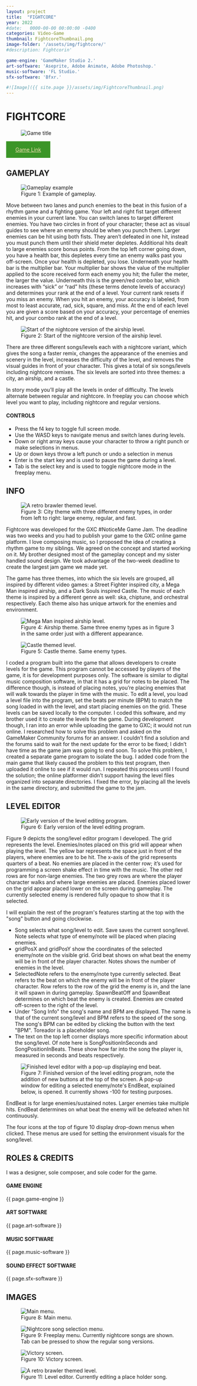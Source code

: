 ```yaml
---
layout: project
title:  "FIGHTCORE"
year: 2022
#date:   0000-00-00 00:00:00 -0400
categories: Video-Game
thumbnail: FightcoreThumbnail.png
image-folder: '/assets/img/fightcore/'
#description: Fightcorin'

game-engine: 'GameMaker Studio 2.'
art-software: 'Aseprite, Adobe Animate, Adobe Photoshop.'
music-software: 'FL Studio.'
sfx-software: 'Bfxr.'

#![Image]({{ site.page }}/assets/img/FightcoreThumbnail.png)
---
```



<h1>FIGHTCORE</h1>

<figure>
    <img src= '{{ page.image-folder }}FightcoreThumbnail.png' alt='Game title'/>
    <figcaption></figcaption>
</figure>

<a href="https://pikachurian.itch.io/fightcore" class="pika-button">
    Game Link
</a>

<h2>GAMEPLAY</h2>

<figure>
    <img src= '{{ page.image-folder }}FightcoreGameplayExample.PNG' alt='Gameplay example'/>
    <figcaption>Figure 1: Example of gameplay.</figcaption>
</figure>

<p>
    Move between two lanes and punch enemies to the beat in this fusion of a rhythm game and a fighting game. Your left and right fist target different enemies in your current lane. You can switch lanes to target different enemies. You have two circles in front of your character; these act as visual guides to see where an enemy should be when you punch them. Larger enemies can be hit using both fists. They aren’t defeated in one hit, instead you must punch them until their shield meter depletes. Additional hits dealt to large enemies score bonus points. From the top left corner going down, you have a health bar, this depletes every time an enemy walks past you off-screen. Once your health is depleted, you lose. Underneath your health bar is the multiplier bar. Your multiplier bar shows the value of the multiplier applied to the score received form each enemy you hit; the fuller the meter, the larger the value. Underneath this is the green/red combo bar, which increases with “sick” or “rad” hits (these terms denote levels of accuracy) and determines your rank at the end of a level. Your current rank resets if you miss an enemy. When you hit an enemy, your accuracy is labeled, from most to least accurate, rad, sick, square, and miss. At the end of each level you are given a score based on your accuracy, your percentage of enemies hit, and your combo rank at the end of a level.
</p>

<figure>
    <img src= '{{ page.image-folder }}FightcoreFig4.PNG' alt='Start of the nightcore version of the airship level.'/>
    <figcaption>Figure 2: Start of the nightcore version of the airship level.</figcaption>
</figure>

<p>
    There are three different songs/levels each with a nightcore variant, which gives the song a faster remix, changes the appearance of the enemies and scenery in the level, increases the difficulty of the level, and removes the visual guides in front of your character. This gives a total of six songs/levels including nightcore remixes. The six levels are sorted into three themes: a city, an airship, and a castle.
</p>

<p>
    In story mode you’ll play all the levels in order of difficulty. The levels alternate between regular and nightcore. In freeplay you can choose which level you want to play, including nightcore and regular versions.
</p>

<h4>CONTROLS</h4>

<ul>
    <li>
        Press the f4 key to toggle full screen mode. 
    </li>
    <li>
        Use the WASD keys to navigate menus and switch lanes during levels.
    </li>
    <li>
        Down or right array keys cause your character to throw a right punch or make selections in menus.
    </li>
    <li>
        Up or down keys throw a left punch or undo a selection in menus
    </li>
    <li>
        Enter is the start key and is used to pause the game during a level. 
    </li>
    <li>
     Tab is the select key and is used to toggle nightcore mode in the freeplay menu. 
    </li>
</ul>

<h2>INFO</h2>

<figure>
    <img src= '{{ page.image-folder }}FightcoreFig1.png' alt='A retro brawler themed level.'/>
    <figcaption>Figure 3: City theme with three different enemy types, in order from left to right: large enemy, regular, and fast.</figcaption>
</figure>

<p>
    Fightcore was developed for the GXC #NoticeMe Game Jam. The deadline was two weeks and you had to publish your game to the GXC online game platform. I love composing music, so I proposed the idea of creating a rhythm game to my siblings. We agreed on the concept and started working on it. My brother designed most of the gameplay concept and my sister handled sound design. We took advantage of the two-week deadline to create the largest jam game we made yet. 
</p>

<p>
    The game has three themes, into which the six levels are grouped, all inspired by different video games: a Street Fighter inspired city, a Mega Man inspired airship, and a Dark Souls inspired Castle. The music of each theme is inspired by a different genre as well: ska, chiptune, and orchestral respectively. Each theme also has unique artwork for the enemies and environment.
</p>

<figure>
    <img src= '{{ page.image-folder }}FightcoreFig2.png' alt='Mega Man inspired airship level.'/>
    <figcaption>Figure 4: Airship theme. Same three enemy types as in figure 3 in the same order just with a different appearance.</figcaption>
</figure>

<figure>
    <img src= '{{ page.image-folder }}FightcoreFig3.png' alt='Castle themed level.'/>
    <figcaption>Figure 5: Castle theme. Same enemy types.</figcaption>
</figure>

<p>
    I coded a program built into the game that allows developers to create levels for the game. This program cannot be accessed by players of the game, it is for development purposes only. The software is similar to digital music composition software, in that it has a grid for notes to be placed. The difference though, is instead of placing notes, you’re placing enemies that will walk towards the player in time with the music. To edit a level, you load a level file into the program, set the beats per minute (BPM) to match the song loaded in with the level, and start placing enemies on the grid. These levels can be saved locally to the computer. I coded this software, and my brother used it to create the levels for the game. During development though, I ran into an error while uploading the game to GXC; it would not run online. I researched how to solve this problem and asked on the GameMaker Community forums for an answer. I couldn’t find a solution and the forums said to wait for the next update for the error to be fixed; I didn’t have time as the game jam was going to end soon. To solve this problem, I created a separate game program to isolate the bug. I added code from the main game that likely caused the problem to this test program, then uploaded it online to see if it would run. I repeated this process until I found the solution; the online platformer didn’t support having the level files organized into separate directories. I fixed the error, by placing all the levels in the same directory, and submitted the game to the jam.
</p>

<h2>LEVEL EDITOR</h2>

<figure>
    <img src= '{{ page.image-folder }}FightcoreFig9.png' alt='Early version of the level editing program.'/>
    <figcaption>Figure 6: Early version of the level editing program.</figcaption>
</figure>

<p>Figure 9 depicts the song/level editor program I developed. The grid represents the level. Enemies/notes placed on this grid will appear when playing the level. The yellow bar represents the space just in front of the players, where enemies are to be hit. The x-axis of the grid represents quarters of a beat. No enemies are placed in the center row; it’s used for programming a screen shake effect in time with the music. The other red rows are for non-large enemies. The two grey rows are where the player character walks and where large enemies are placed. Enemies placed lower on the grid appear placed lower on the screen during gameplay. The currently selected enemy is rendered fully opaque to show that it is selected. </p>

<p>I will explain the rest of the program's features starting at the top with the "song" button and going clockwise.</p>

<ul>
    <li>
        Song selects what song/level to edit. Save saves the current song/level. Note selects what type of enemy/note will be placed when placing enemies.
    </li>
    <li>
        gridPosX and gridPosY show the coordinates of the selected enemy/note on the visible grid. Grid beat shows on what beat the enemy will be in front of the player character. Notes shows the number of enemies in the level.
    </li>
    <li>
        SelectedNote refers to the enemy/note type currently selected. Beat refers to the beat on which the enemy will be in front of the player character. Row refers to the row of the grid the enemy is in, and the lane it will spawn in during gameplay. SpawnBeatOff and SpawnBeat determines on which beat the enemy is created. Enemies are created off-screen to the right of the level.
    </li>
    <li>
        Under "Song Info" the song's name and BPM are displayed. The name is that of the current song/level and BPM refers to the speed of the song. The song's BPM can be edited by clicking the button with the text "BPM". Toreador is a placeholder song.
    </li>
    <li>
       The text on the top left corner displays more specific information about the song/level.  Of note here is SongPositionInSeconds and SongPositionInBeats. These show how far into the song the player is, measured in seconds and beats respectively.
    </li>
</ul>

<figure>
    <img src= '{{ page.image-folder }}FightcoreFig10.png' alt='Finished level editor with a pop-up displaying end beat.'/>
    <figcaption>Figure 7: Finished version of the level editing program, note the addition of new buttons at the top of the screen. A pop-up window for editing a selected enemy/note's EndBeat, explained below, is opened. It currently shows -100 for testing purposes.</figcaption>
</figure>

<p>
   EndBeat is for large enemies/sustained notes. Larger enemies take multiple hits. EndBeat determines on what beat the enemy will be defeated when hit continuously. 
</p>

<p>
    The four icons at the top of figure 10 display drop-down menus when clicked. These menus are used for setting the environment visuals for the song/level.
</p>

<h2>ROLES & CREDITS</h2>
<p>
    I was a designer, sole composer, and sole coder for the game.
</p>

<h4>GAME ENGINE</h4>
<p>{{ page.game-engine }}</p>

<h4>ART SOFTWARE</h4>
<p>{{ page.art-software }}</p>

<h4>MUSIC SOFTWARE</h4>
<p>{{ page.music-software }}</p>

<h4>SOUND EFFECT SOFTWARE</h4>
<p>{{ page.sfx-software }}</p>

<h2>IMAGES</h2>

<figure>
    <img src= '{{ page.image-folder }}FightcoreFig5.PNG' alt='Main menu.'/>
    <figcaption>Figure 8: Main menu.</figcaption>
</figure>

<figure>
    <img src= '{{ page.image-folder }}FightcoreFig6.PNG' alt='Nightcore song selection menu.'/>
    <figcaption>Figure 9: Freeplay menu. Currently nightcore songs are shown. Tab can be pressed to show the regular song versions.</figcaption>
</figure>

<figure>
    <img src= '{{ page.image-folder }}FightcoreFig7.PNG' alt='Victory screen.'/>
    <figcaption>Figure 10: Victory screen.</figcaption>
</figure>

<figure>
    <img src= '{{ page.image-folder }}FightcoreFig8.png' alt='A retro brawler themed level.'/>
    <figcaption>Figure 11: Level editor. Currently editing a place holder song.</figcaption>
</figure>






<style type="text/css">
    a.toolbar {
      color: wheat;
      background-color: #f44336;
      padding: 14px 25px;
      display: inline-block;
    }
    a.pika-button {
        color: wheat;
        background-color:rgb(59, 149, 39);
        padding: 14px 25px;
        display: inline-block; 
    }
</style>
